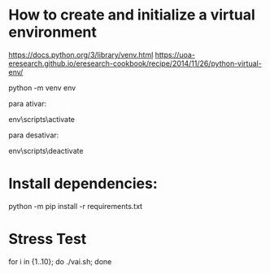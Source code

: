 # How to create and initialize a virtual environment

https://docs.python.org/3/library/venv.html
https://uoa-eresearch.github.io/eresearch-cookbook/recipe/2014/11/26/python-virtual-env/

python -m venv env

para ativar:

env\scripts\activate

para desativar:

env\scripts\deactivate

# Install dependencies:

python -m pip install -r requirements.txt

# Stress Test

for i in {1..10}; do ./vai.sh; done
